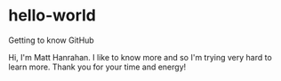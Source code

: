 # hello-world
Getting to know GitHub

Hi, I'm Matt Hanrahan. I like to know more and so I'm trying very hard to learn more.
Thank you for your time and energy!

